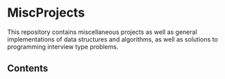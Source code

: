 # MiscProjects
This repository contains miscellaneous projects as well as general implementations of data structures and algorithms, as well as solutions to programming interview type problems.

## Contents